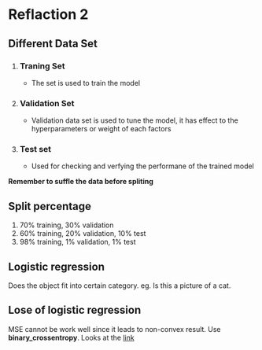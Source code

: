 # Reflaction 2

## Different Data Set

1. ### Traning Set
    - The set is used to train the model
2. ### Validation Set
    - Validation data set is used to tune the model, it has effect to the hyperparameters or weight of each factors
4. ### Test set
    - Used for checking and verfying the performane of the trained model

**Remember to suffle the data before spliting** 

## Split percentage

1. 70% training, 30% validation
2. 60% training, 20% validation, 10% test
3. 98% training, 1% validation, 1% test

## Logistic regression

Does the object fit into certain category. eg. Is this a picture of a cat.

## Lose of logistic regression

MSE cannot be work well since it leads to non-convex result. Use **binary_crossentropy**. Looks at the [link](https://rdipietro.github.io/friendly-intro-to-cross-entropy-loss/)

